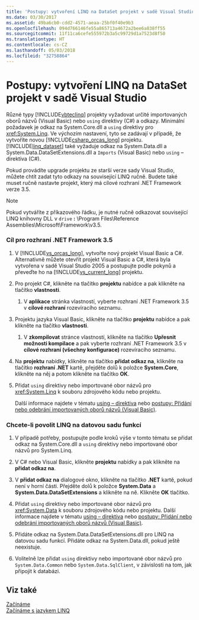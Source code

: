 ```yaml
---
title: 'Postupy: vytvoření LINQ na DataSet projekt v sadě Visual Studio'
ms.date: 03/30/2017
ms.assetid: 49ba6cb0-cdd2-4571-aeaa-25bf0f40e9b3
ms.openlocfilehash: 094d766146fe55a865713a4672a2bee6a838ff55
ms.sourcegitcommit: 11f11ca6cefe555972b3a5c99729d1a7523d8f50
ms.translationtype: HT
ms.contentlocale: cs-CZ
ms.lasthandoff: 05/03/2018
ms.locfileid: "32758864"
---
```

# <a name="how-to-create-a-linq-to-dataset-project-in-visual-studio"></a>Postupy: vytvoření LINQ na DataSet projekt v sadě Visual Studio
Různé typy [!INCLUDE[vbteclinq](../../../../includes/vbteclinq-md.md)] projekty vyžadovat určité importovaných oborů názvů (Visual Basic) nebo `using` direktivy (C#) a odkazy. Minimální požadavek je odkaz na System.Core.dll a `using` direktivy pro <xref:System.Linq>. Ve výchozím nastavení, tyto se zadávají v případě, že vytvoříte novou [!INCLUDE[csharp_orcas_long](../../../../includes/csharp-orcas-long-md.md)] projektu. [!INCLUDE[linq_dataset](../../../../includes/linq-dataset-md.md)] také vyžaduje odkaz na System.Data.dll a System.Data.DataSetExtensions.dll a `Imports` (Visual Basic) nebo `using` – direktiva (C#).  
  
 Pokud provádíte upgrade projektu ze starší verze sady Visual Studio, můžete chtít zadat tyto odkazy na související LINQ ručně. Budete také muset ručně nastavte projekt, který má cílové rozhraní .NET Framework verze 3.5.  
  
> [!NOTE]
>  Pokud vytváříte z příkazového řádku, je nutné ručně odkazovat související LINQ knihovny DLL v `drive` **:** \Program Files\Reference Assemblies\Microsoft\Framework\v3.5.  
  
### <a name="to-target-the-net-framework-35"></a>Cíl pro rozhraní .NET Framework 3.5  
  
1.  V [!INCLUDE[vs_orcas_long](../../../../includes/vs-orcas-long-md.md)], vytvořte nový projekt Visual Basic a C#. Alternativně můžete otevřít projekt Visual Basic a C#, která byla vytvořena v sadě Visual Studio 2005 a postupujte podle pokynů a převeďte ho na [!INCLUDE[vs_current_long](../../../../includes/vs-current-long-md.md)] projektu.  
  
2.  Pro projekt C#, klikněte na tlačítko **projektu** nabídce a pak klikněte na tlačítko **vlastnosti**.  
  
    1.  V **aplikace** stránka vlastností, vyberte rozhraní .NET Framework 3.5 v **cílové rozhraní** rozevíracího seznamu.  
  
3.  Projektu jazyka Visual Basic, klikněte na tlačítko **projektu** nabídce a pak klikněte na tlačítko **vlastnosti**.  
  
    1.  V **zkompilovat** stránce vlastností, klikněte na tlačítko **Upřesnit možnosti kompilace** a pak vyberte rozhraní .NET Framework 3.5 v **cílové rozhraní (všechny konfigurace)** rozevíracího seznamu.  
  
4.  Na **projektu** nabídky, klikněte na tlačítko **přidat odkaz na**, klikněte na tlačítko **rozhraní .NET** kartě, přejděte dolů k položce **System.Core**, klikněte na něj a potom klikněte na tlačítko  **OK**.  
  
5.  Přidat `using` direktivy nebo importované obor názvů pro <xref:System.Linq> k souboru zdrojového kódu nebo projektu.  
  
     Další informace najdete v tématu [using – direktiva](~/docs/csharp/language-reference/keywords/using-directive.md) nebo [postupy: Přidání nebo odebrání importovaných oborů názvů (Visual Basic)](/visualstudio/ide/how-to-add-or-remove-imported-namespaces-visual-basic).  
  
### <a name="to-enable-linq-to-dataset-functionality"></a>Chcete-li povolit LINQ na datovou sadu funkcí  
  
1.  V případě potřeby, postupujte podle kroků výše v tomto tématu se přidat odkaz na System.Core.dll a `using` direktivy nebo importované obor názvů pro System.Linq.  
  
2.  V C# nebo Visual Basic, klikněte **projektu** nabídky a pak klikněte na **přidat odkaz na**.  
  
3.  V **přidat odkaz na** dialogové okno, klikněte na tlačítko **.NET** kartě, pokud není v horní části. Přejděte dolů k položce **System.Data** a **System.Data.DataSetExtensions** a klikněte na ně. Klikněte **OK** tlačítko.  
  
4.  Přidat `using` direktivy nebo importované obor názvů pro <xref:System.Data> k souboru zdrojového kódu nebo projektu. Další informace najdete v tématu [using – direktiva](~/docs/csharp/language-reference/keywords/using-directive.md) nebo [postupy: Přidání nebo odebrání importovaných oborů názvů (Visual Basic)](/visualstudio/ide/how-to-add-or-remove-imported-namespaces-visual-basic).  
  
5.  Přidáte odkaz na System.Data.DataSetExtensions.dll pro LINQ na datovou sadu funkcí. Přidáte odkaz na System.Data.dll, pokud ještě neexistuje.  
  
6.  Volitelně lze přidat `using` direktivy nebo importované obor názvů pro `System.Data.Common` nebo `System.Data.SqlClient`, v závislosti na tom, jak připojit k databázi.  
  
## <a name="see-also"></a>Viz také  
 [Začínáme](../../../../docs/framework/data/adonet/getting-started-linq-to-dataset.md)  
 [Začínáme s jazykem LINQ](http://msdn.microsoft.com/library/6cc9af04-950a-4cc3-83d4-2aeb4abe4de9)
